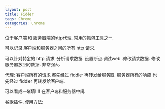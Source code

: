 ```yaml
---
layout: post
title: Fidder
tags: Chrome
categories: Chrome
---
```



位于客户端 和 服务器端的http代理. 常用的抓包工具之一.

可以记录.客户端和服务器之间的所有 http 请求.


可以针对特定的 http 请求. 分析请求数据. 设置断点.调试web .修改请求数据.
修改服务器放回的数据. 非常强大.


 代理:
客户端所有的请求 都先经过 fiddler 再转发给服务器.
服务器所有的响应 也先经过 fiddler 再转发给客户端.

可以看成一堵墙!!!! 在客户端和服务器中间.




谷歌插件. 使用方法:
